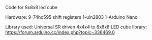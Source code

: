 Code for 8x8x8 led cube

Hardware:
9-74hc595 shift registers
1-uln2803
1-Arduino Nano

Library used:
 Universal SR driven 4x4x4 to 8x8x8 LED cube library:
 https://forum.arduino.cc/index.php?topic=336469.0
